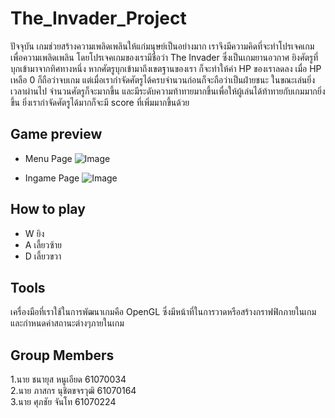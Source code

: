 # The_Invader_Project
ปัจจุบัน เกมช่วยสร้างความเพลิดเพลินให้แก่มนุษย์เป็นอย่างมาก เราจึงมีความคิดที่จะทำโปรเจคเกมเพื่อความเพลิดเพลิน โดยโปรเจคเกมของเรามีชื่อว่า The Invader ซึ่งเป็นเกมยานอวกาศ ยิงศัตรูที่บุกเข้ามาจากทิศทางหนึ่ง หากศัตรูบุกเข้ามาถึงเขตฐานของเรา ก็จะทำให้ค่า HP ของเราลดลง เมื่อ HP เหลือ 0 ก็ถือว่าจบเกม แต่เมื่อเรากำจัดศัตรูได้ครบจำนวนก่อนก็จะถือว่าเป็นฝ่ายชนะ ในขณะเล่นยิ่งเวลาผ่านไป จำนวนศัตรูก็จะมากขึ้น และมีระดับความท้าทายมากขึ้นเพื่อให้ผู้เล่นได้ท้าทายกับเกมมากยิ่งขึ้น ยิ่งเรากำจัดศัตรูได้มากก็จะมี score ที่เพิ่มมากขึ้นด้วย

## Game preview
* Menu Page
![Image](https://lh3.googleusercontent.com/kf1kVB67fboChoeS45yKn5SIJMiH011Zgjg-9qriJeGjpGdTiIDhu3khLgnoIOSwIPLsvdj7DysVNICzkYpQ865ul7apkpP9BJBosY4X_zp6xPKd_PeUROxABfcHI_VM-QtuEGJImUIM8NbZXRo6xiaxfowLv-s4pUYed4YrZRmCO_lFi0-CIHjkUO42v638Di6hYLTi5tpLCKnx8J5EXpeY7x0ak4-x7pemN-op8G4wSBJDU6BNixau-c38c795w4DMUssMlT6GclVDgnWWYAeA8DqFW3PMYz3YS8aLJoXpoVHFvblQYiIfWmM9K_rwdr2eEgPE_xbx-WuO33EOGC7VkV_GlX4ind6OT7ZEYQjc5KaaHbzas4wc6aF1K7yhuzXgXrhygKIFGCP_9VSQc6rwOULLQwKAYN9Qqgoz0MFlY9dL4cg033-RQ4dit2Xl-NxXHVYzSmFO5FDuPMZooECyRH8R5vKyOuFuc-JcCGiQDAYsJ5c5k8VsrtkHegWLusQp9ao-V9ogO_0ZkP1xGkcte4WUIGlUc72OGGLSnTiejAmI5RzLornRyJTwtkp0wD6Gwe-0DxMeWhP4LsPQdiO7alaUzc9BkT0f-k0RIHbg2TlONtCyOh91ldt9kW78LOLXun59RlT20Ldn05g8u08gbkWceg=w1351-h748-no)

* Ingame Page
![Image](https://lh3.googleusercontent.com/QvRsYv4Ad08Jf0jlvyzDvNZf7n6ZyYYxZdECq2Vc2W1_sNu1fXTRHcAgCoecvaerTsHn4aLR9FY2T8SR1K1Fn3tDUa69fT2cz8pPBxo2A5mNqIJZDybulgiuq5apUQcafQr2iEe9s7W6Q6FtVIKYVmYnEZ7hIevfBkYHDxSYHbgOod9yzC_9h9MFbxTc79teZDXWfHH9WU-CimRVf1A35r3D3O_CpSP_ciRO52HEjh_NRwwQyRTskU-A05FvTgm3EGPI2IEMBApWgxe0O0yfQWoVbCU7Dl40FvmdzhYPVQ_-oGCAIt4JuipZG6EntZAgGDBZ0Ct0iqbUlhB32cSs-xfsKJ_5yRAhoKVopaBgyExJ4cWovkjI7d7GTCdPtYfiVw3l9CjALn1HzSyFZobWstQwXgj5gJX-wgVGFAODn4PHLFw2M6ilJWY5chgT_mJpa_yv9fEU39ig1bNzPwskWJBd1ZZIfM-GCTXoNDQK4Y0mtqfFSSuu0JKZIkjk1ASwjuI67ZkYfDAgpQZtZ4f3K_xdbf1XlUFhBBjm3KDFnnOEz0QOZl2Eu_YOInwxA1FFxkQCpug03LxGYkHoPRz6owkq26u0V7GUIyH7SEsUQPKeq9VW_SbsuOn2_Deyn51CZK1ErOwXXHTBZfBA9-YelWhpUq4CJQ=w1423-h804-no)


## How to play
* W ยิง
* A เลี้ยวซ้าย
* D เลี้ยวขวา

## Tools
เครื่องมือที่เราใช้ในการพัฒนาเกมคือ OpenGL ซึ่งมีหน้าที่ในการวาดหรือสร้างกราฟฟิกภายในเกมและกำหนดค่าสถานะต่างๆภายในเกม

## Group Members
1.นาย ชนายุส หนูเอียด  61070034 <br />
2.นาย ภาสกร นุชิตขจรวุฒิ  61070164 <br />
3.นาย ศุภชัย จันโท  61070224 <br />
